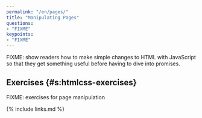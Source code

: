 ```yaml
---
permalink: "/en/pages/"
title: "Manipulating Pages"
questions:
- "FIXME"
keypoints:
- "FIXME"
---
```


FIXME: show readers how to make simple changes to HTML with JavaScript so that
they get something useful before having to dive into promises.

## Exercises {#s:htmlcss-exercises}

FIXME: exercises for page manipulation

{% include links.md %}
